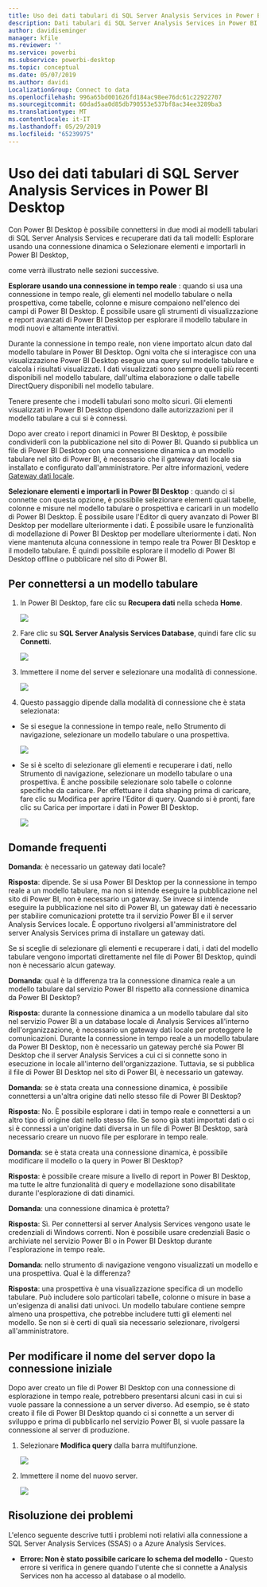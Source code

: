 ```yaml
---
title: Uso dei dati tabulari di SQL Server Analysis Services in Power BI Desktop
description: Dati tabulari di SQL Server Analysis Services in Power BI Desktop
author: davidiseminger
manager: kfile
ms.reviewer: ''
ms.service: powerbi
ms.subservice: powerbi-desktop
ms.topic: conceptual
ms.date: 05/07/2019
ms.author: davidi
LocalizationGroup: Connect to data
ms.openlocfilehash: 996a65bd001626fd184ac98ee76dc61c22922707
ms.sourcegitcommit: 60dad5aa0d85db790553e537bf8ac34ee3289ba3
ms.translationtype: MT
ms.contentlocale: it-IT
ms.lasthandoff: 05/29/2019
ms.locfileid: "65239975"
---
```

# <a name="using-analysis-services-tabular-data-in-power-bi-desktop"></a>Uso dei dati tabulari di SQL Server Analysis Services in Power BI Desktop
Con Power BI Desktop è possibile connettersi in due modi ai modelli tabulari di SQL Server Analysis Services e recuperare dati da tali modelli: Esplorare usando una connessione dinamica o Selezionare elementi e importarli in Power BI Desktop,

come verrà illustrato nelle sezioni successive.

**Esplorare usando una connessione in tempo reale** : quando si usa una connessione in tempo reale, gli elementi nel modello tabulare o nella prospettiva, come tabelle, colonne e misure compaiono nell'elenco dei campi di Power BI Desktop. È possibile usare gli strumenti di visualizzazione e report avanzati di Power BI Desktop per esplorare il modello tabulare in modi nuovi e altamente interattivi.

Durante la connessione in tempo reale, non viene importato alcun dato dal modello tabulare in Power BI Desktop. Ogni volta che si interagisce con una visualizzazione Power BI Desktop esegue una query sul modello tabulare e calcola i risultati visualizzati. I dati visualizzati sono sempre quelli più recenti disponibili nel modello tabulare, dall'ultima elaborazione o dalle tabelle DirectQuery disponibili nel modello tabulare. 

Tenere presente che i modelli tabulari sono molto sicuri. Gli elementi visualizzati in Power BI Desktop dipendono dalle autorizzazioni per il modello tabulare a cui si è connessi.

Dopo aver creato i report dinamici in Power BI Desktop, è possibile condividerli con la pubblicazione nel sito di Power BI. Quando si pubblica un file di Power BI Desktop con una connessione dinamica a un modello tabulare nel sito di Power BI, è necessario che il gateway dati locale sia installato e configurato dall'amministratore. Per altre informazioni, vedere [Gateway dati locale](service-gateway-onprem.md).

**Selezionare elementi e importarli in Power BI Desktop** : quando ci si connette con questa opzione, è possibile selezionare elementi quali tabelle, colonne e misure nel modello tabulare o prospettiva e caricarli in un modello di Power BI Desktop. È possibile usare l'Editor di query avanzato di Power BI Desktop per modellare ulteriormente i dati. È possibile usare le funzionalità di modellazione di Power BI Desktop per modellare ulteriormente i dati. Non viene mantenuta alcuna connessione in tempo reale tra Power BI Desktop e il modello tabulare. È quindi possibile esplorare il modello di Power BI Desktop offline o pubblicare nel sito di Power BI.

## <a name="to-connect-to-a-tabular-model"></a>Per connettersi a un modello tabulare
1. In Power BI Desktop, fare clic su **Recupera dati** nella scheda **Home**.
   
   ![](media/desktop-analysis-services-tabular-data/pbid_sqlas_getdata.png)
2. Fare clic su **SQL Server Analysis Services Database**, quindi fare clic su **Connetti**.
   
   ![](media/desktop-analysis-services-tabular-data/pbid_sqlas_getdata_as.png)
3. Immettere il nome del server e selezionare una modalità di connessione. 
   
   ![](media/desktop-analysis-services-tabular-data/pbid_sqlas_getdata_as_server.png)
4. Questo passaggio dipende dalla modalità di connessione che è stata selezionata:

* Se si esegue la connessione in tempo reale, nello Strumento di navigazione, selezionare un modello tabulare o una prospettiva.
  
  ![](media/desktop-analysis-services-tabular-data/pbid_sqlas_getdata_as_live.png)
* Se si è scelto di selezionare gli elementi e recuperare i dati, nello Strumento di navigazione, selezionare un modello tabulare o una prospettiva. È anche possibile selezionare solo tabelle o colonne specifiche da caricare. Per effettuare il data shaping prima di caricare, fare clic su Modifica per aprire l'Editor di query. Quando si è pronti, fare clic su Carica per importare i dati in Power BI Desktop.

  ![](media/desktop-analysis-services-tabular-data/pbid_sqlas_getdata_as_select.png)

## <a name="frequently-asked-questions"></a>Domande frequenti
**Domanda**: è necessario un gateway dati locale?

**Risposta**: dipende. Se si usa Power BI Desktop per la connessione in tempo reale a un modello tabulare, ma non si intende eseguire la pubblicazione nel sito di Power BI, non è necessario un gateway. Se invece si intende eseguire la pubblicazione nel sito di Power BI, un gateway dati è necessario per stabilire comunicazioni protette tra il servizio Power BI e il server Analysis Services locale. È opportuno rivolgersi all'amministratore del server Analysis Services prima di installare un gateway dati.

Se si sceglie di selezionare gli elementi e recuperare i dati, i dati del modello tabulare vengono importati direttamente nel file di Power BI Desktop, quindi non è necessario alcun gateway.

**Domanda**: qual è la differenza tra la connessione dinamica reale a un modello tabulare dal servizio Power BI rispetto alla connessione dinamica da Power BI Desktop?

**Risposta**: durante la connessione dinamica a un modello tabulare dal sito nel servizio Power BI a un database locale di Analysis Services all'interno dell'organizzazione, è necessario un gateway dati locale per proteggere le comunicazioni. Durante la connessione in tempo reale a un modello tabulare da Power BI Desktop, non è necessario un gateway perché sia Power BI Desktop che il server Analysis Services a cui ci si connette sono in esecuzione in locale all'interno dell'organizzazione. Tuttavia, se si pubblica il file di Power BI Desktop nel sito di Power BI, è necessario un gateway.

**Domanda**: se è stata creata una connessione dinamica, è possibile connettersi a un'altra origine dati nello stesso file di Power BI Desktop?

**Risposta**: No. È possibile esplorare i dati in tempo reale e connettersi a un altro tipo di origine dati nello stesso file. Se sono già stati importati dati o ci si è connessi a un'origine dati diversa in un file di Power BI Desktop, sarà necessario creare un nuovo file per esplorare in tempo reale.

**Domanda**: se è stata creata una connessione dinamica, è possibile modificare il modello o la query in Power BI Desktop?

**Risposta**: è possibile creare misure a livello di report in Power BI Desktop, ma tutte le altre funzionalità di query e modellazione sono disabilitate durante l'esplorazione di dati dinamici.

**Domanda**: una connessione dinamica è protetta?

**Risposta**: Sì. Per connettersi al server Analysis Services vengono usate le credenziali di Windows correnti. Non è possibile usare credenziali Basic o archiviate nel servizio Power BI o in Power BI Desktop durante l'esplorazione in tempo reale.

**Domanda**: nello strumento di navigazione vengono visualizzati un modello e una prospettiva. Qual è la differenza?

**Risposta**: una prospettiva è una visualizzazione specifica di un modello tabulare. Può includere solo particolari tabelle, colonne o misure in base a un'esigenza di analisi dati univoci. Un modello tabulare contiene sempre almeno una prospettiva, che potrebbe includere tutti gli elementi nel modello. Se non si è certi di quali sia necessario selezionare, rivolgersi all'amministratore.

## <a name="to-change-the-server-name-after-initial-connection"></a>Per modificare il nome del server dopo la connessione iniziale
Dopo aver creato un file di Power BI Desktop con una connessione di esplorazione in tempo reale, potrebbero presentarsi alcuni casi in cui si vuole passare la connessione a un server diverso. Ad esempio, se è stato creato il file di Power BI Desktop quando ci si connette a un server di sviluppo e prima di pubblicarlo nel servizio Power BI, si vuole passare la connessione al server di produzione.

1. Selezionare **Modifica query** dalla barra multifunzione.
   
   ![](media/desktop-analysis-services-tabular-data/pbid_sqlas_chname_editquery.png)
2. Immettere il nome del nuovo server.
   
   ![](media/desktop-analysis-services-tabular-data/pbid_sqlas_chname_dialog.png)
   
   
## <a name="troubleshooting"></a>Risoluzione dei problemi 
L'elenco seguente descrive tutti i problemi noti relativi alla connessione a SQL Server Analysis Services (SSAS) o a Azure Analysis Services. 

* **Errore: Non è stato possibile caricare lo schema del modello** - Questo errore si verifica in genere quando l'utente che si connette a Analysis Services non ha accesso al database o al modello.

